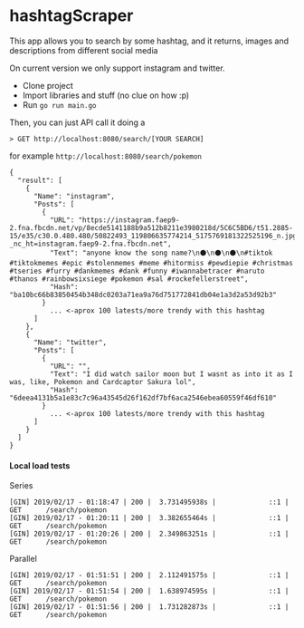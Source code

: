 

# hashtagScraper 


This app allows you to search by some hashtag, and it returns, images and descriptions from different social media

On current version we only support instagram and twitter.

 - Clone project 
 - Import libraries and stuff (no clue on how
   :p) 
 - Run `go run main.go`

Then, you can just API call it doing a

    > GET http://localhost:8080/search/[YOUR SEARCH]

for example `http://localhost:8080/search/pokemon`

    {
      "result": [
        {
          "Name": "instagram",
          "Posts": [
            {
              "URL": "https://instagram.faep9-2.fna.fbcdn.net/vp/8ecde5141188b9a512b8211e3980218d/5C6C5BD6/t51.2885-15/e35/c30.0.480.480/50822493_119806635774214_5175769181322525196_n.jpg?_nc_ht=instagram.faep9-2.fna.fbcdn.net",
              "Text": "anyone know the song name?\n⚫\n⚫\n⚫\n#tiktok #tiktokmemes #epic #stolenmemes #meme #hitormiss #pewdiepie #christmas #tseries #furry #dankmemes #dank #funny #iwannabetracer #naruto #thanos #rainbowsixsiege #pokemon #sal #rockefellerstreet",
              "Hash": "ba10bc66b83850454b348dc0203a71ea9a76d751772841db04e1a3d2a53d92b3"
            }
	          ... <-aprox 100 latests/more trendy with this hashtag
          ]
        },
        {
          "Name": "twitter",
          "Posts": [
            {
              "URL": "",
              "Text": "I did watch sailor moon but I wasnt as into it as I was, like, Pokemon and Cardcaptor Sakura lol",
              "Hash": "6deea4131b5a1e83c7c96a43545d26f162df7bf6aca2546ebea60559f46df610"
            }
	          ... <-aprox 100 latests/more trendy with this hashtag
          ]
        }
      ]
    }
    



#### Local load tests

Series

	[GIN] 2019/02/17 - 01:18:47 | 200 |  3.731495938s |             ::1 | GET      /search/pokemon
	[GIN] 2019/02/17 - 01:20:11 | 200 |  3.382655464s |             ::1 | GET      /search/pokemon
	[GIN] 2019/02/17 - 01:20:26 | 200 |  2.349863251s |             ::1 | GET      /search/pokemon

Parallel

	[GIN] 2019/02/17 - 01:51:51 | 200 |  2.112491575s |             ::1 | GET      /search/pokemon
	[GIN] 2019/02/17 - 01:51:54 | 200 |  1.638974595s |             ::1 | GET      /search/pokemon
	[GIN] 2019/02/17 - 01:51:56 | 200 |  1.731282873s |             ::1 | GET      /search/pokemon
